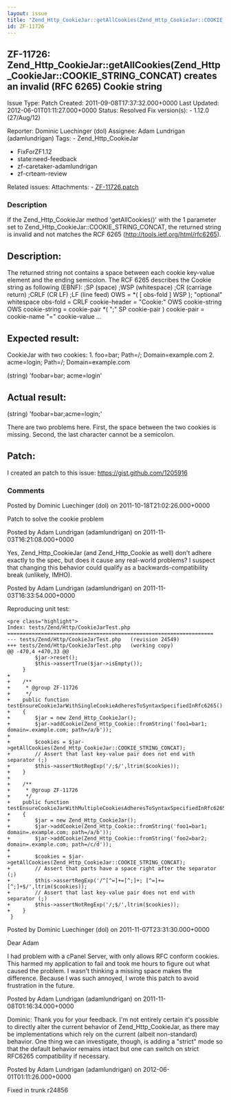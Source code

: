 ```yaml
---
layout: issue
title: "Zend_Http_CookieJar::getAllCookies(Zend_Http_CookieJar::COOKIE_STRING_CONCAT) creates an invalid (RFC 6265) Cookie string"
id: ZF-11726
---
```


ZF-11726: Zend\_Http\_CookieJar::getAllCookies(Zend\_Http\_CookieJar::COOKIE\_STRING\_CONCAT) creates an invalid (RFC 6265) Cookie string
-----------------------------------------------------------------------------------------------------------------------------------------

 Issue Type: Patch Created: 2011-09-08T17:37:32.000+0000 Last Updated: 2012-06-01T01:11:27.000+0000 Status: Resolved Fix version(s): - 1.12.0 (27/Aug/12)
 
 Reporter:  Dominic Luechinger (dol)  Assignee:  Adam Lundrigan (adamlundrigan)  Tags: - Zend\_Http\_CookieJar
- FixForZF1.12
- state:need-feedback
- zf-caretaker-adamlundrigan
- zf-crteam-review
 
 Related issues: 
 Attachments: - [ZF-11726.patch](/issues/secure/attachment/14696/ZF-11726.patch)
 
### Description

If the Zend\_Http\_CookieJar method 'getAllCookies()' with the 1 parameter set to Zend\_Http\_CookieJar::COOKIE\_STRING\_CONCAT, the returned string is invalid and not matches the RCF 6265 (<http://tools.ietf.org/html/rfc6265>).

Description:
------------

The returned string not contains a space between each cookie key-value element and the ending semicolon. The RCF 6265 describes the Cookie string as following (EBNF): ;SP (space) ;WSP (whitespace) ;CR (carriage return) ;CRLF (CR LF) ;LF (line feed) OWS = \*( [ obs-fold ] WSP ); "optional" whitespace obs-fold = CRLF cookie-header = "Cookie:" OWS cookie-string OWS cookie-string = cookie-pair \*( ";" SP cookie-pair ) cookie-pair = cookie-name "=" cookie-value ...

Expected result:
----------------

CookieJar with two cookies: 1. foo=bar; Path=/; Domain=example.com 2. acme=login; Path=/; Domain=example.com

(string) 'foobar=bar; acme=login'

Actual result:
--------------

(string) 'foobar=bar;acme=login;'

There are two problems here. First, the space between the two cookies is missing. Second, the last character cannot be a semicolon.

Patch:
------

I created an patch to this issue: <https://gist.github.com/1205916>

 

 

### Comments

Posted by Dominic Luechinger (dol) on 2011-10-18T21:02:26.000+0000

Patch to solve the cookie problem

 

 

Posted by Adam Lundrigan (adamlundrigan) on 2011-11-03T16:21:08.000+0000

Yes, Zend\_Http\_CookieJar (and Zend\_Http\_Cookie as well) don't adhere exactly to the spec, but does it cause any real-world problems? I suspect that changing this behavior could qualify as a backwards-compatibility break (unlikely, IMHO).

 

 

Posted by Adam Lundrigan (adamlundrigan) on 2011-11-03T16:33:54.000+0000

Reproducing unit test:

 
    <pre class="highlight">
    Index: tests/Zend/Http/CookieJarTest.php
    ===================================================================
    --- tests/Zend/Http/CookieJarTest.php   (revision 24549)
    +++ tests/Zend/Http/CookieJarTest.php   (working copy)
    @@ -470,4 +470,33 @@
             $jar->reset();
             $this->assertTrue($jar->isEmpty());
         }
    +
    +    /**
    +     * @group ZF-11726
    +     */
    +    public function testEnsureCookieJarWithSingleCookieAdheresToSyntaxSpecifiedInRfc6265()
    +    {
    +        $jar = new Zend_Http_CookieJar();
    +        $jar->addCookie(Zend_Http_Cookie::fromString('foo1=bar1; domain=.example.com; path=/a/b'));
    +
    +        $cookies = $jar->getAllCookies(Zend_Http_CookieJar::COOKIE_STRING_CONCAT);
    +        // Assert that last key-value pair does not end with separator (;)
    +        $this->assertNotRegExp('/;$/',ltrim($cookies));
    +    }
    +
    +    /**
    +     * @group ZF-11726
    +     */
    +    public function testEnsureCookieJarWithMultipleCookiesAdheresToSyntaxSpecifiedInRfc6265()
    +    {
    +        $jar = new Zend_Http_CookieJar();
    +        $jar->addCookie(Zend_Http_Cookie::fromString('foo1=bar1; domain=.example.com; path=/a/b'));
    +        $jar->addCookie(Zend_Http_Cookie::fromString('foo2=bar2; domain=.example.com; path=/c/d'));
    +
    +        $cookies = $jar->getAllCookies(Zend_Http_CookieJar::COOKIE_STRING_CONCAT);
    +        // Assert that parts have a space right after the separator (;)
    +        $this->assertRegExp('/^[^=]+=[^;]+; [^=]+=[^;]+$/',ltrim($cookies));
    +        // Assert that last key-value pair does not end with separator (;)
    +        $this->assertNotRegExp('/;$/',ltrim($cookies));
    +    }
     }


 

 

Posted by Dominic Luechinger (dol) on 2011-11-07T23:31:30.000+0000

Dear Adam

I had problem with a cPanel Server, with only allows RFC conform cookies. This harmed my application to fail and took me hours to figure out what caused the problem. I wasn't thinking a missing space makes the difference. Because I was such annoyed, I wrote this patch to avoid frustration in the future.

 

 

Posted by Adam Lundrigan (adamlundrigan) on 2011-11-08T01:16:34.000+0000

Dominic: Thank you for your feedback. I'm not entirely certain it's possible to directly alter the current behavior of Zend\_Http\_CookieJar, as there may be implementations which rely on the current (albeit non-standard) behavior. One thing we can investigate, though, is adding a "strict" mode so that the default behavior remains intact but one can switch on strict RFC6265 compatibility if necessary.

 

 

Posted by Adam Lundrigan (adamlundrigan) on 2012-06-01T01:11:26.000+0000

Fixed in trunk r24856

 

 